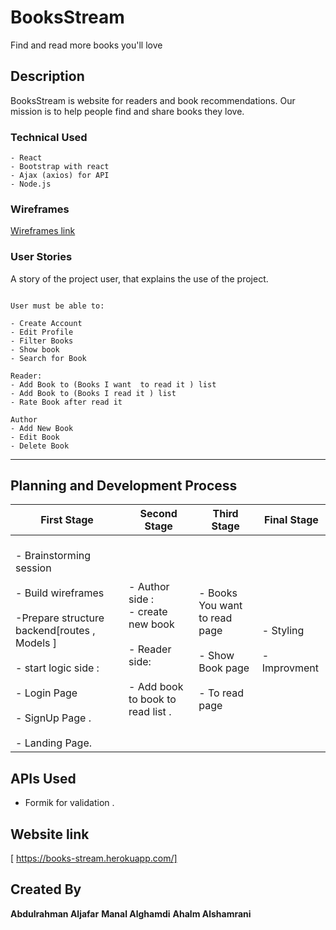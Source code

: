 # BooksStream

Find and read more books you'll love

## Description

BooksStream is website for readers and book recommendations. Our mission is to help people find and share books they love. 

### Technical Used

```
- React
- Bootstrap with react
- Ajax (axios) for API
- Node.js
```

### Wireframes

[Wireframes link ](https://viewer.diagrams.net/?highlight=FFB442&edit=_blank&layers=1&nav=1#R7V1rl%2BJGc%2F41nCQfdo7Uat0%2Bzu6ss5vM2nPedRI73zSgAdmAeIXYncmvjxqpBeougQapL6C2z7EHITVQt66qrnpq4nxavf57Fm0W39JZvJwga%2FY6cR4mCHnIKv5LLryVF5DjlRfmWTIrL9mHC9%2BT%2F4uri9Vz810yi7eNG%2FM0XebJpnlxmq7X8TRvXIuyLP3ZvO0lXTY%2FdRPNY%2B7C92m05K%2F%2BTzLLF%2BXVwLUO17%2FEyXxBP9m2qndWEb25urBdRLP059El5%2FPE%2BZSlaV7%2BtXr9FC8J7Shdyud%2BaXm3%2FmJZvM67PPB9ayd%2FRZ8W%2F%2F33%2F2bflvcf%2F%2Fjy8T8%2BVKv8iJa76gdXXzZ%2FoxT4uUjy%2BPsmmpLXPwsmT5yPi3y1LF7ZxZ%2FVAnGWx6%2Bt38yuf28hJ3G6ivPsrbilegBXFHprvvx5oDcKqmuLI1o79Mao4vG8XvlAhuKPihLvoAo6T5Us3a1nMVnEKohwhkYvyXL5KV2m2f5Z5%2BXlBU2nxfVtnqV%2Fx0fvzLxnz%2FXUUlUUUZ3eosaS0SX%2FQmT09v%2BQJ9J1fnS9%2FEcIef2O5K3tw%2BD0xb3pG203pQl9SV6JaA9BJq9JJjvk6eQCZHJFUSm8QdV2UEfh80RR1eb3kcd0Tp5aT5AXrQjR1s%2FbTf3zQXLb58k9APFYkcRuJ4lEwmgHGUZvmZMfbjdI5f1zR5yFvVX7sN27SvfFDba9ed2Thr5f%2FDUn%2F%2F8SR7NkPaerFd%2BOLFi%2BRy9uen3CY5rFK%2FIDN9sd%2Bf9sL%2B%2FFiklOSFUQaII%2Bld7ZtjAtcb4j7xbfapNsk%2Bn%2Bu1nxMqnu2hZSQNYgF5PddpWSl3m82uzXTNbTZJbMdmuy9I78Zxk9F59P7s7pZ8d7z2u%2BjsjHLJN%2F7qK7o5%2B%2FOfx6RggLccqbktZU4HW6jhltry5tC1klP8R5cA%2Bvfk8LuX34gNoMSFpI8Mty7w0uktksXhfXmmYnJQvlRERDq2JI5RzbA%2BmB7TCmOeCtiA1ZEV%2BYJvBb2MfffvvP7wNyq5CJeUHsh2lBpLi4%2FpGQMCnc%2FfvqjVXBDvIxINuaLGJ5wrBs%2BM0TsFRYqqVyjaUylkq%2BpQqbahDwaiDZTnmcHnzK4ijfC8XzG%2B%2FxWPf330ZrxHzGWXUBZ9WWasb8VjP2XJuLaF0aJOuJJIg4jtaK%2BixAUa%2BLvzbCTT%2FC5%2FhLNVYOewOAvdJzWg67dytPatk3EfpeTFdhuUI%2B9P2Ypn%2BTx1bzs8GvgoyMw2ynts2TUGpKhsrhbQmm%2BqQM4hML2iZl3OBsqCM1KYP4UGfcoahznkFSY1HEO3HGB%2B9s89U74Qjy0oq4yrHLn3z8597XLuLVNZgBmJaMIdF%2FNn%2F%2BV6uM0On%2F%2Fq1k%2Fj5N8BKtkuVbeesiXv6ICcOO3j9KI6AqjVC9UX4oeWedZqtoefTez4pa5E1sld%2FYWsZ5IRUf6oibfZLI3YdKhMh7tRTR95JCPNbVqhb9Lvt38ixab1%2BKteiqe3EkrEyzWfMT6wefo%2Bnf873MfWCohXBQEgrhsPrDpTSbJdvNMqrolayXCf2kl2Ua5czHs%2FmWhg9Eg6WSh3VaB%2BS2egcJu5o5SNR3NbpidEUzXXFtzXQl4GOHeDaPv1cv0yxfpPN0HS0%2FH66yCc36nsd0nx0lxPurkNK3apOOdnnaJG38muR%2FHP39J1nqzq1ePbxWK%2B9fvNEX6%2BL3%2FrG%2F0bLp6%2FJBQvXqwuHZ%2FavGw09xlhRUI8rA%2BREHASE%2F%2FzR3C2qlu2wanzJBtPYqyuZxfuJGt0VesngZ5cmP5jcZ3lJC9UzGUhpLqYGl9DWzlA6UdjG6YnRFva5wKUqguk6uroA1OkZXjK4o1xUuWlWuK1AhqtEVoyvqdYWLVpXrClhRZXTF6Ip6XWHjFeW6wlddGV0xuqKDrrDxSl1tokxXwBI3oytGV5TrChuvqNcV8CT6SCs6k1w9cVkHVz1xoaJDY4iMIdJAV3zNdIXWTwGGiIggqBWMQAeFKHA8uicfzZVDsZd%2Bj6eLdSE1c6h2Crj0GK3nO7A2HrqbvXSf5Zc9%2BCXZ5mkGfMda%2Bkpatdjkd9U1nqnL0qodnXVBgWa%2BWsClFHhh0PK%2FS5ptBxLnCdursZdvi1ii7QRszOgmGmOpBcRM9zhQp%2BzL7NcIHI4VmlZssPUVhwqOSbN8w52crt4of%2FAghRl0NzpbmFG2xfQozKgefUqTvfZSu8NIk83KSfnFqqcOonKfZdHb0W0bcsO2%2B%2BfQpsBfOn8vl5HU8hsc5LamyeWi7J7dwV%2BiadPkHRxUeN%2Fm7NpJGya%2BUN%2BmKWvKB2CjgbochJkPVwsIIy%2BwG2RR3%2B7lovN00b%2Br5mK6CiMrXwkwXLvXAATzrSbBALwd20I8wWxxFOsATHR9gqi%2Bvcvlzw61be8KGalU3d7l8mdJ427vYs2G6vYu17R3vYd7NmOclLd3%2BWAh9nugYmhWUxxUTNsnGKgYUVAxbAA9vCYEjCbUcIvH%2Fg%2BUB6PxoQBVaMd365XW%2FUp%2BVbRfICfSVZhHIloJkFgVnBsVxEq3ycragB2x0oM8WWGMhIq1GBrSbeIxeo6XT2lhMpKUbBfPaZ6nK2AfyVOGsNtFtCGLrV7nBFD57jkqjMrdNo8yOVT3vPMKBOmPsJ0EKmW4OarTJKg2VO8AonP1VGejEvVU7wDRc%2F1UR5pRnUbtt011rBnVQy1guliQdFqvoi5vG94ETNfFdBVFVtuCItJrp6tvd6SrOORvC0iIjzqVxgLUYcyxSC5qr8Un4E0u7UQmtKlhGNAwuXClNgIsl5BKmu%2BL9OekPHI2lTQdRCVw75qn4QD2qdRaGvvEMIGBZaU8a%2Fq6NoJyXlDqohi6J9AspTo54feEI4aePjzUj2tiQiab2cldIGSSu5ODAPy9fFjxRGQ8VheosobnJAkjItRHeGVEdAPVRGzHUG%2FdZ0hnwYfFUR%2FFPgdRiHTVTcHsQz60DQG7jrQzDa3qvW03uPObzocHFEc56A7YVwTKRXszVVf%2FA%2BT751WULK%2FXrRBkFiiIKjULtupQE8SYH4D9T9F2SxqfjAScrsZ1MVIsART9RW41%2FxGl8aQJrWg5k0ZxvoMvwla8pF%2BgpMQgZf51BHG%2Bzr9NZHoW%2BiMmhqkR2%2BkS5W%2FoXejPTvvxqvEibYX%2B7P2uK6HQv2ZHD0PnQYbuIV3%2FC3l6Ef0gVT%2FRdJqS2iDnl8m%2BFW7%2FAbs6XVNYpP%2FanCj32F19QI4FbZyYSdx4wNZZHxnIsZzAIBGOPwrm1qg%2FEbMpIa776OZyyoojbIeZzNdHWA0OxRCfXhv3oRg3PkT5qRgw4cWcirXzj%2FGyNDgWQyAemJBjMcIQZO1dLXPW8c72cvVnHcCooCOOas8mMZkDzBhk9Ycb4ESgXs6IeCKyJ0TKDzfQ4NVjMojIZrJdl%2FcO5NIRHrkj%2FnwD2mrGecCBA8TG6AACqezzDXjASP8E96%2FRKr5eT0KQYcC6HW%2FAIzPM6ZYY9rvs5sofektmP58u%2BTPdkchwSZrvyHfvlLd9TOeNE%2Bzd9fBaTD4WA4fZQAuzVFwZG8ZmN2eZ4vSdcQJpc6c6fW%2FPMLTClHaRgE%2Fp%2BiXJVnvqcLJwElJ2tLIQ8Lbfk5pEAFGCdQ%2Bsmi1frq%2B6agxEA9aciG7IbU2W6ugUQ1EIQ8dinWSzbVPoU9i64rd7nwvtgMQJ5imKhREUcuyvh6CurRk5eUf5H4WDXOw72m9ooiSeLWrhk%2BJS0XltzJ9Q3u%2FyRTpaFrkMcowGLOIDkHFrUU2R2itUziI%2BQhi3FtkB1o1FHXxOjbd2TuYBQE%2BZWzsIcXxF5Az0IqffARxVAXqxBkV%2FXdC29K9Nu5yy4ggLYJ8OhmAsYlALi27pWjwNpQ5qsbtgkl2fbGpQNwkAYI27bpLD5VVeNwmgZZm6yc62S4O6Sar1ZiSbGck20Wskm%2B%2FrttMHyCiLURYtlSVwtFMWEHzIKItRFvXKEmqnLFDmxyiLURb1ysIlXDzlygLW4hllMcqiXlnYmEW9soBli0ZZjLIoVxYuZlGvLCCQnVEWoyzqlYWNWdQrC4juZ5TFKItyZWFjFg8pVxYQC9Eoi1EW9cri66YstAyrtdWqM83VU5d1cjWgrjnyNaZIT1PEOrkaKAt45Nt%2FXus9%2BWyuOIa99Hs8XawLsZlDlTTApcdoPd9F87jb3eyl%2BwyYFtvlwS%2FJNk8z4DsKRi0BqnS0Qi1h3VDs8%2BIsuQA%2BbB8J07WLuSNOGu1Osb6kBM3EegLl8iSE2pV1PwsqGvOawCcYOKyssUgkCVGHoRkywGkbdAk0KFMPb6IU%2BGLCiqPr4P32GtDVttWXWAPzRcddYu0ysq%2B6whpZfCxsKqzbuxhYFVNeYY3AUbNCkGlrj6t86ve0%2BA%2B5NimHOG4vc8KuDI5IilwFAIxtralyxIrugIp9MDfUzQlDN4JjfzFlxRG2Q3vq9RFWAzcMAfDz43bDHJ%2BRfuV%2BGAAwb%2Fywdv4FrJKpd8QA5HfRjtjnWULWfcrSgqPG8boEK8lhDAHgedUIaJLkiE9G1AzWnkuWGC4x5jpUPT8AXSP0PeOYhKrnByAQ9157IrIIjaHq%2BQHoEpz4QeYH7PGnJR%2FKAXzV6lAOBzaDN2lbLoBLJXeWABKFJm9mCUCzBPymhVA9SwABYPKDcN%2FMEgDZz260imcJIAds%2FzTo8uK8hCYwYagaXR6dmC9g0OXlyoJqdHkEThrQ3O1mZp%2BFqtHlkTN4KYYESeQGnxROv%2BrgpQu8vHaEZLKPFs39qaOiIPf%2B6yqam9399Kgw27JVb%2B8ANPRgSoSFEDF0mzFSPT%2FkeHIr4mkYiqJhDXZ4jC08m8ffq5dpli%2FSebqOlp8PVxnZO9zzmKabipR%2FxXn%2BVtEy2uVpk9Dxa5L%2FcfT3n2SpO7d69fBarbx%2F8caLOGFOQfHsrV6DvPiTPkVeHNbYv6KLlD%2BW%2FMLTHCwIku6yaXxS%2FCpe5lE2j%2FNTd5alnbxUZPEyypMfze8C8bh69ClN9laNip%2Flh3fh0T9NDfVYw1t%2B0WqRg%2BDcZ1n0dnTbhtywPfWxTKiHK7zbX7o%2B4Ffy3PaAxwzbYO4v%2Fii%2F80Hua6L2MSf9j7JCMF3Anle9M1V4zYZLWN0EpgNQrs5wDWqCAiGGBTGzVAJLmCVpfpBrnbUk8DcTbBnApvx35RFAywAUE7aeK5xMK2huLELFxgKBEyoGYOBjWsQJ1m%2B7%2FDYY5QIDeeQyCpx9MUBE9y0qrPzVhnSCuG8162%2BVA58X8gdwn93k17PCxKc%2FD0Rv15iuWy1Poo6tsT332ZA6MTUHwuYSpQfA7bP8Qu6ZhVo27MF2SLdDefBNc44S4P2cQydCOG5Z4XzsUI1823z0xfDRl8zHdoenVyxbwSB8XXXOj2o3n4rp%2FA3pdna86wE%2BD702%2FK5HQ2nDK36WGPJ0Yxbkohhm7d9lBhNqwKz%2BBUC3yizkaGcG%2B5frYIhZD%2FEyzi9Iu76vQhPgElugGUxjuBHrOXCxO1RQx1Rh%2BXxEbzs8W31hXD3viJQEPDDO7tAMQi%2FsTqXSKMN3R09dAMRTXmp%2BHG39%2FXr41CRv%2BUhh7SiN2t6WamB5GQmRkD9M0pdOQTkW6hCQanGZCh%2FKU73P5g%2FiyjKE0aBR2Ie82VYjq2s%2F6%2BWUFUdY3vPUfagoU76meiAM8m%2BiiZ2VTR16rYEhy%2BPutfYtxoAoT64D055Nr3Vn46VDrzUwVnpiMGbr9wzGrMK93tdurzdTR4yy6KksgaOdspipI0ZZNFWWUDtlAVOaRlmMsihXFi7lonqeVZ2GMMpilEU3ZWFjFvXKAlaCGGUxyqJcWbiYRb2y8OchRlmMsmihLGzMol5ZwEoooyxGWZQrC3fSYqmeT4YCsBTNaIvRFvXa4uunLedQtq5qsKh%2B5DWnvsYY6WmMWD9XB23pD%2BJhRouOd7QoU7SlfLQoCqCT2VZ%2BaAEqwID9BOoxrniSXQdUTI1xZd0Fjjs5wrn6YN1Zjj85DXa1f%2FUUZ0lBR7JnDo6AReeRnEXAciwxCFguuwFx9dfDIdXYjGk4i1TTfMC2z4BeuXQqdssDgrBtKA8N6tVwpkwc6hUdk3LVpgxP3oHYJ9yIURNy3oiVJdyDGzHbclkrJg65r2mUKARMdyuGrNNWrO4EaHlAkBWjTBwa4OkbIS%2FbT3hNCE%2BsBVMNxYVpq%2BnVWbBBbU4L1%2FqimXisIWE7fgYzJOxxsHPOkLCJNfrVBNuFdmyNXnbhfjYr3vo1%2FlmZh9uwDqFy%2FDfqAxv8Nxn4b02UXfUtauHoUMQQw4GL8d%2FOLCQabyocHW4YQ%2FDL8d%2FsE7hh3LLC%2BQid5Y2Kjxfjv53mo2T8txA8NDT7qIh91PW120f7H4IZ7ncF0mJiLg243%2BHI6JZsuIdYDoR31B95rxn3nPNrCbfdUEZ%2BTPxzncv5h05NRIFWFsxNx4Iyk6Pipi%2BMm%2FzKwrnZAd3qlrjpcDA2l9tWh62ukG9bHQuNnH89bKtjaWdbR5Yv4rl5uW09x00FtvUcAGwTPbNr%2Ft52oFCGrvJcZ%2FR3%2BaIIQk7DdTJlmXSFHl%2BiWZeXkrHy1lNZESgMN%2FRmMLrY5I0NgN3SA2wpsZdjdcificcFdQrtZWfe1rN71WGDOhaUlWKooz%2F%2BYj%2FqiiPu4LOZdSGua3ckrjB8S8ficyrjxrd0fEAJqD1WlfpyLD51YjAu23kYALqGAV2TCnNZh4k9stfv9Pksrli1rS%2FC%2BGItsoQdwB4AUF2S%2FTGbz9fUTNaeU5YYTkGWm4Z%2Fyiw3HSYvos9FFCEBV8VBPCEhT4Ut8B2QkINjnEsgZHDH0pEWtKij4wXjaEjj54fFUZurTRI2xU%2Brml27nLF%2Bj36c2oDENOYBfNWqMQ8H1h1iRAQDgNwOooIkSUjaW997HbT%2FGq06t8yMZt%2FCLm9ubd5MSN63BBXafF5FyfWWWggTAWDHrSrPFYqAoGqbp2i7JVAFRgpYdwHxUkBTP%2BqkAITQftdJBSgFn9L1S5Kt9hTi5OFkr8Go5SHgrYIHuAYC5aFDFY%2BGfjhHSJ8npFxHHEHpIN0J6bMBDaaVB%2Bro2KF0RUM6sgKJaRygjpBQqmKA%2Ff7rKuo8T3Y0th17vATYqvd61H%2BusKmv7lxd72h40IRG1u%2Fk2bxrgHCfys5u64muOUIj63cC%2BUhal%2FrwEbdVkYFLC2dphyKT22epK46l%2FNKiWYo7nGlIqKoKGUpg3g%2BRXVGFO%2BxDV1D0czFlxRG2w8ZwfYR1UUfCiqukwrx5HncllcsJPx%2FgynVuMZ%2FQNlVUrfzzWB1zAR2TW0GF23PRI6mkryC7TCl911J6hzFCwMGqDW0UAoVYEDBlhbf9ddU52fZeZG3hORGfAeWrc7vHWwbimUWvDc8sF0rSG2aVuhRqx612VLTRc4sCyGvELWS41cItxMKTasCt%2FmcDGOLWQ7yM8wtwlN9XCQiwiQ1cg2kMB67PgYvdobDpuGNowB%2FxeL4Gwth6zqU2Rz4DQuqw3qjykNiFnFGGO7eUVK5b6w9pX6sH8EOHxUTnkD3IQx0XB3EPDqITYAHg0sL5OTokFo6fgTh%2B8ksL5iemNRVqcMEPWOB%2FHr3z3skGlm9PmCEthUeidr6B41V6cX6%2BQQkbyAt43yEtDPK3J2hGS9DyOe0DV07ePxGCSF6zo4cj6bbPW5HbN3Q%2BWpi5cTDDULQQoGfHG%2BiYi52JCUULCDDNwqIFzwSBA7DVdp3zfJUaBXoXNAUa5T2XHw3Oc1mu9vbv6jPaSxjLdfUq19%2F%2B3XpGf%2FmMeRc%2By9Xg%2Fi15RoMR8jz9NLh%2FHtZoMH%2BKop8Gd0i4ii%2F59NiYUoeaT79DJlP%2F0sQepBVH2cFb5LSgrAZVn9ScmKrPOmXBib%2FqMy6fT1qYss8TNVislqmv%2B%2FT7pyfei5zHD0KkNZcGQq%2BvRIFFmHSipSSJ4lMhPMe155eY3mTfZyv3Q55fvlwDMDjAsngqst6K4%2FAlXHIb%2FP3BkZRlUJGH7nBVIyX4FwTrQ2Do7U3UyCHzAotLv%2BJAPWKeD8X1BjFPjFHw2JMVW3WMEUC5iwHY%2FxBvp1myyZN0baSAdVNYKQASLZKloH%2F%2FAYyVVgSr85R8QyMCTRHg4PIc1SLAJ4Qo13rB5f0jXsbRlkzReYgaJzUGKm%2B%2FI7C9SIBLIBcnL7g%2BvGqf2q%2FDaQlPRbmedjA4DoSM8JmH9rJUhyzB4LgP8iNorByEPhCEilxC5FmPyfpvs8ef2eOxcmzswIwhl9YzFYRek%2F3qz5OCkc0hD9lm1D49U6HbYTHRPTYBlKwZFwcv75kKCcP06pkKR9YDB%2FDz8p6ps%2FyU3jPl0POmU%2FzMsyRaz1u3qc6VaVmaR%2Fv0Gpzstvb%2FDLSXufYdbZM5BKr2HeDQAKGqL2o%2FC68wxmIjVexijoZyQ4Owf3E9fOZDKxLW5iTg%2FFE1dviMBcWSlOMdhh2OquVjenouHzrLru8Mb2OQ78WUFUfYDgHJ9RE2dDoSVlx1Z8jHCeOu7uRai1Wft2CLd%2F1NcWd7CTWrYx6gY1JrO7HV%2F8z0wqnIpqxzUFmq4Q%2BUVXXWs4iOZKnBa%2B05JcZLth0mpq8rclUVdGLr%2Bk5HbdZB8YFBrVJjTmxdX%2BReUJE7HfV93ouQTMgLgvchCjpVdGdqX%2BFpe1zbZmj5nIRIrvDElqCzX1PhCWFnMGi1vqM80BB06GsqPE%2FsFawUALkWyVIgCC7VVHi2iQBmRIBm%2FtWJQHulv6nwFLgjMDFMALgEUis863Gd1%2BR9U1Wp1SnkqSjX9bYHxyaQEU9zMUyAVMcw9BT5qgjJhNQBVjyVG9uCRuCaCs%2Fue3wAZBLl7vF2f8ABU%2BHZFaXJZUyp%2BkMlu0Ox%2FC3VkzksaIvn9cHg7rCYaNRte2TDcnkO%2BmhADgKLCedgh2qRG%2BegNyQH%2BcWEc7BDWcoVVnEWzidXxemHoeIqTmx3qGnXzf1no9EAQGeU6%2F4jKKY3VZySz6cDl89KSK3ixKj9QLBrkg%2BcTfeYkijwt13eNb93qcqK8dVD3AzY626e40ICxDNKWO0jdvorLIib%2B3W%2Fo0cz8gXyrgorEDA3ioMXsATTmwbx88sw7GXmTYQ%2Bz10kERQZO%2F3DcMNcbZlrphEMsXcy2ZPQt%2B74Blma1ZTiiTqChhGMUmtt5HXgr1zFNUMIBmAsojnmE%2FZYrtoKmkAwTrUNWLOseLfF%2Ff1ko7QFy%2FyzbJWqtLQR3CjtENxl8hDilLZ4maWE4IeEa0Ggxbd0FpM7%2Fh8%3D)

### User Stories

A story of the project user, that explains the use of the project.

```

User must be able to:

- Create Account
- Edit Profile
- Filter Books 
- Show book
- Search for Book 

Reader:
- Add Book to (Books I want  to read it ) list 
- Add Book to (Books I read it ) list
- Rate Book after read it 

Author 
- Add New Book 
- Edit Book
- Delete Book 

```

---

## Planning and Development Process

First Stage | Second Stage | Third Stage  | Final Stage 
------------ | ------------- |------------ | -------------
<br> - Brainstorming session <br>  <br> - Build wireframes <br> <br> -Prepare structure backend[routes , Models ] <br>  <br> - start logic side :<br> <br> - Login Page <br> <br> - SignUp Page .<br> <br> - Landing Page.<br> | <br> - Author side : <br> - create new book <br> <br> - Reader side: <br><br> - Add book to book to read list .<br> | <br> - Books You want to read page <br> <br> - Show Book page  <br> <br> - To read page <br>  |   <br> - Styling<br><br> - Improvment<br>




## APIs Used

- Formik for validation .


## Website link 
[ https://books-stream.herokuapp.com/]

## Created By
**Abdulrahman Aljafar** 
**Manal Alghamdi** 
**Ahalm Alshamrani**
